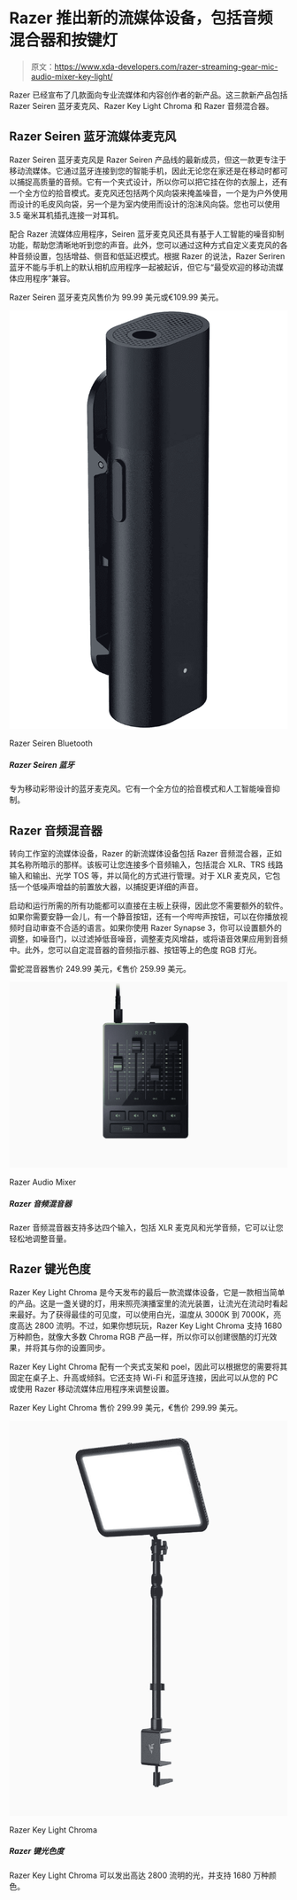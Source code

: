 # Razer 推出新的流媒体设备，包括音频混合器和按键灯

> 原文：<https://www.xda-developers.com/razer-streaming-gear-mic-audio-mixer-key-light/>

Razer 已经宣布了几款面向专业流媒体和内容创作者的新产品。这三款新产品包括 Razer Seiren 蓝牙麦克风、Razer Key Light Chroma 和 Razer 音频混合器。

## Razer Seiren 蓝牙流媒体麦克风

Razer Seiren 蓝牙麦克风是 Razer Seiren 产品线的最新成员，但这一款更专注于移动流媒体。它通过蓝牙连接到您的智能手机，因此无论您在家还是在移动时都可以捕捉高质量的音频。它有一个夹式设计，所以你可以把它挂在你的衣服上，还有一个全方位的拾音模式。麦克风还包括两个风向袋来掩盖噪音，一个是为户外使用而设计的毛皮风向袋，另一个是为室内使用而设计的泡沫风向袋。您也可以使用 3.5 毫米耳机插孔连接一对耳机。

配合 Razer 流媒体应用程序，Seiren 蓝牙麦克风还具有基于人工智能的噪音抑制功能，帮助您清晰地听到您的声音。此外，您可以通过这种方式自定义麦克风的各种音频设置，包括增益、侧音和低延迟模式。根据 Razer 的说法，Razer Seriren 蓝牙不能与手机上的默认相机应用程序一起被起诉，但它与“最受欢迎的移动流媒体应用程序”兼容。

Razer Seiren 蓝牙麦克风售价为 99.99 美元或€109.99 美元。

 <picture>![A Bluetooth microphone designed for mobile streamers. It has an omnidirectional pickup pattern and AI noise suppression.](img/9c3b3b227b3c561c1c490d3d0f02a955.png)</picture> 

Razer Seiren Bluetooth

##### Razer Seiren 蓝牙

专为移动彩带设计的蓝牙麦克风。它有一个全方位的拾音模式和人工智能噪音抑制。

## Razer 音频混音器

转向工作室的流媒体设备，Razer 的新流媒体设备包括 Razer 音频混合器，正如其名称所暗示的那样。该板可让您连接多个音频输入，包括混合 XLR、TRS 线路输入和输出、光学 TOS 等，并以简化的方式进行管理。对于 XLR 麦克风，它包括一个低噪声增益的前置放大器，以捕捉更详细的声音。

启动和运行所需的所有功能都可以直接在主板上获得，因此您不需要额外的软件。如果你需要安静一会儿，有一个静音按钮，还有一个哔哔声按钮，可以在你播放视频时自动审查不合适的语言。如果你使用 Razer Synapse 3，你可以设置额外的调整，如噪音门，以过滤掉低音噪音，调整麦克风增益，或将语音效果应用到音频中。此外，您可以自定混音器的音频指示器、按钮等上的色度 RGB 灯光。

雷蛇混音器售价 249.99 美元，€售价 259.99 美元。

 <picture>![The Razer Audio Mixer supports up to four inputs including XLR microphones and optical audio, and it lets you adjust audio levels on the fly easily.](img/1f15ad59df71ad7cb67ffcadeae8fa8e.png)</picture> 

Razer Audio Mixer

##### Razer 音频混音器

Razer 音频混音器支持多达四个输入，包括 XLR 麦克风和光学音频，它可以让您轻松地调整音量。

## Razer 键光色度

Razer Key Light Chroma 是今天发布的最后一款流媒体设备，它是一款相当简单的产品。这是一盏关键的灯，用来照亮演播室里的流光装置，让流光在流动时看起来最好。为了获得最佳的可见度，可以使用白光，温度从 3000K 到 7000K，亮度高达 2800 流明。不过，如果你想玩玩，Razer Key Light Chroma 支持 1680 万种颜色，就像大多数 Chroma RGB 产品一样，所以你可以创建很酷的灯光效果，并将其与你的设置同步。

Razer Key Light Chroma 配有一个夹式支架和 poel，因此可以根据您的需要将其固定在桌子上、升高或倾斜。它还支持 Wi-Fi 和蓝牙连接，因此可以从您的 PC 或使用 Razer 移动流媒体应用程序来调整设置。

Razer Key Light Chroma 售价 299.99 美元，€售价 299.99 美元。

 <picture>![The Razer Key Light Chroma can reach emit up to 2800 lumens of light and supports 16.8 million colors.](img/a6573c4c190d01b53f8a029b359c91a7.png)</picture> 

Razer Key Light Chroma

##### Razer 键光色度

Razer Key Light Chroma 可以发出高达 2800 流明的光，并支持 1680 万种颜色。